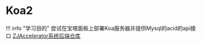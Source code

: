 # Koa2

!!! info "学习目的"
    尝试在宝塔面板上部署Koa服务器并提供Mysql的acid的api接口
    [ZJAccelerator系统后端仓库](https://github.com/RollRoll520/ZJAccelerator-IMS-Server.git)
